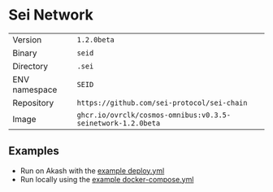 # Sei Network

| | |
|---|---|
|Version|`1.2.0beta`|
|Binary|`seid`|
|Directory|`.sei`|
|ENV namespace|`SEID`|
|Repository|`https://github.com/sei-protocol/sei-chain`|
|Image|`ghcr.io/ovrclk/cosmos-omnibus:v0.3.5-seinetwork-1.2.0beta`|

## Examples

- Run on Akash with the [example deploy.yml](./deploy.yml)
- Run locally using the [example docker-compose.yml](./docker-compose.yml)